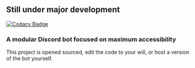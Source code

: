 ## Still under major development

[![Codacy Badge](https://api.codacy.com/project/badge/Grade/4a3492a1b0934e189360b9fe17275b34)](https://app.codacy.com/app/Jooty/Link-Bot?utm_source=github.com&utm_medium=referral&utm_content=Jooty/Link-Bot&utm_campaign=Badge_Grade_Dashboard)

### A modular Discord bot focused on maximum accessibility

This project is opened sourced, edit the code to your will, or host a version of the bot yourself.
